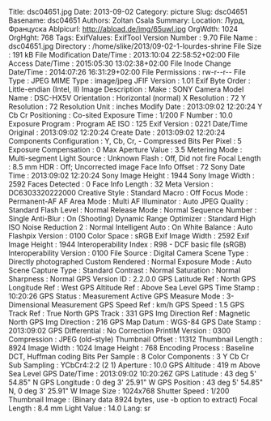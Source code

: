 Title: dsc04651.jpg
Date: 2013-09-02
Category: picture
Slug: dsc04651
Basename: dsc04651
Authors: Zoltan Csala
Summary:
Location: Лурд, Француска
Ablpicurl: http://abload.de/img/65uwl.jpg
OrgWdth: 1024
OrgHght: 768
Tags:
ExifValues: ExifTool Version Number : 9.70
            File Name : dsc04651.jpg
            Directory : /home/slike/2013/09-02-1-lourdes-shrine
            File Size : 191 kB
            File Modification Date/Time : 2013:10:04 22:58:52+02:00
            File Access Date/Time : 2015:05:30 13:02:38+02:00
            File Inode Change Date/Time : 2014:07:26 16:31:29+02:00
            File Permissions : rw-r--r--
            File Type : JPEG
            MIME Type : image/jpeg
            JFIF Version : 1.01
            Exif Byte Order : Little-endian (Intel, II)
            Image Description :
            Make : SONY
            Camera Model Name : DSC-HX5V
            Orientation : Horizontal (normal)
            X Resolution : 72
            Y Resolution : 72
            Resolution Unit : inches
            Modify Date : 2013:09:02 12:20:24
            Y Cb Cr Positioning : Co-sited
            Exposure Time : 1/200
            F Number : 10.0
            Exposure Program : Program AE
            ISO : 125
            Exif Version : 0221
            Date/Time Original : 2013:09:02 12:20:24
            Create Date : 2013:09:02 12:20:24
            Components Configuration : Y, Cb, Cr, -
            Compressed Bits Per Pixel : 5
            Exposure Compensation : 0
            Max Aperture Value : 3.5
            Metering Mode : Multi-segment
            Light Source : Unknown
            Flash : Off, Did not fire
            Focal Length : 8.5 mm
            HDR : Off; Uncorrected image
            Face Info Offset : 72
            Sony Date Time : 2013:09:02 12:20:24
            Sony Image Height : 1944
            Sony Image Width : 2592
            Faces Detected : 0
            Face Info Length : 32
            Meta Version : DC6303320222000
            Creative Style : Standard
            Macro : Off
            Focus Mode : Permanent-AF
            AF Area Mode : Multi
            AF Illuminator : Auto
            JPEG Quality : Standard
            Flash Level : Normal
            Release Mode : Normal
            Sequence Number : Single
            Anti-Blur : On (Shooting)
            Dynamic Range Optimizer : Standard
            High ISO Noise Reduction 2 : Normal
            Intelligent Auto : On
            White Balance : Auto
            Flashpix Version : 0100
            Color Space : sRGB
            Exif Image Width : 2592
            Exif Image Height : 1944
            Interoperability Index : R98 - DCF basic file (sRGB)
            Interoperability Version : 0100
            File Source : Digital Camera
            Scene Type : Directly photographed
            Custom Rendered : Normal
            Exposure Mode : Auto
            Scene Capture Type : Standard
            Contrast : Normal
            Saturation : Normal
            Sharpness : Normal
            GPS Version ID : 2.2.0.0
            GPS Latitude Ref : North
            GPS Longitude Ref : West
            GPS Altitude Ref : Above Sea Level
            GPS Time Stamp : 10:20:26
            GPS Status : Measurement Active
            GPS Measure Mode : 3-Dimensional Measurement
            GPS Speed Ref : km/h
            GPS Speed : 1.5
            GPS Track Ref : True North
            GPS Track : 331
            GPS Img Direction Ref : Magnetic North
            GPS Img Direction : 216
            GPS Map Datum : WGS-84
            GPS Date Stamp : 2013:09:02
            GPS Differential : No Correction
            PrintIM Version : 0300
            Compression : JPEG (old-style)
            Thumbnail Offset : 11312
            Thumbnail Length : 8924
            Image Width : 1024
            Image Height : 768
            Encoding Process : Baseline DCT, Huffman coding
            Bits Per Sample : 8
            Color Components : 3
            Y Cb Cr Sub Sampling : YCbCr4:2:2 (2 1)
            Aperture : 10.0
            GPS Altitude : 419 m Above Sea Level
            GPS Date/Time : 2013:09:02 10:20:26Z
            GPS Latitude : 43 deg 5' 54.85" N
            GPS Longitude : 0 deg 3' 25.91" W
            GPS Position : 43 deg 5' 54.85" N, 0 deg 3' 25.91" W
            Image Size : 1024x768
            Shutter Speed : 1/200
            Thumbnail Image : (Binary data 8924 bytes, use -b option to extract)
            Focal Length : 8.4 mm
            Light Value : 14.0
Lang: sr

